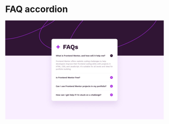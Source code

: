 # FAQ accordion

![Design preview for the FAQ accordion coding challenge](./assets/desktop-design.jpg)
